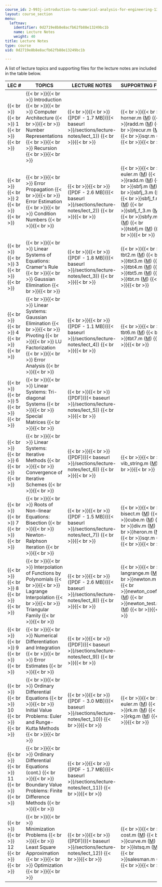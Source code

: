```yaml
---
course_id: 2-993j-introduction-to-numerical-analysis-for-engineering-13-002j-spring-2005
layout: course_section
menu:
  leftnav:
    identifier: 0d2719e8b8e8acfb62fb88e13249bc1b
    name: Lecture Notes
    weight: 40
title: Lecture Notes
type: course
uid: 0d2719e8b8e8acfb62fb88e13249bc1b

---
```


A list of lecture topics and supporting files for the lecture notes are included in the table below.

| LEC # | TOPICS | LECTURE NOTES | SUPPORTING FILES |
| --- | --- | --- | --- |
|  {{< br >}}{{< br >}} 1 {{< br >}}{{< br >}}  |  {{< br >}}{{< br >}} Introduction {{< br >}}{{< br >}} Computer Architecture {{< br >}}{{< br >}} Number Representations {{< br >}}{{< br >}} Recursion {{< br >}}{{< br >}}  |  {{< br >}}{{< br >}} ([PDF - 1.7 MB]({{< baseurl >}}/sections/lecture-notes/lect_1)) {{< br >}}{{< br >}}  |  {{< br >}}{{< br >}} horner.m ([M](/courses/mechanical-engineering/2-993j-introduction-to-numerical-analysis-for-engineering-13-002j-spring-2005/lecture-notes/horner.m))  {{< br >}}radd.m ([M](/courses/mechanical-engineering/2-993j-introduction-to-numerical-analysis-for-engineering-13-002j-spring-2005/lecture-notes/radd.m))  {{< br >}}recur.m ([M](/courses/mechanical-engineering/2-993j-introduction-to-numerical-analysis-for-engineering-13-002j-spring-2005/lecture-notes/recur.m))  {{< br >}}sqr.m ([M](/courses/mechanical-engineering/2-993j-introduction-to-numerical-analysis-for-engineering-13-002j-spring-2005/lecture-notes/sqr.m)) {{< br >}}{{< br >}}  |
|  {{< br >}}{{< br >}} 2 {{< br >}}{{< br >}}  |  {{< br >}}{{< br >}} Error Propagation {{< br >}}{{< br >}} Error Estimation {{< br >}}{{< br >}} Condition Numbers {{< br >}}{{< br >}}  |  {{< br >}}{{< br >}} ([PDF - 2.6 MB]({{< baseurl >}}/sections/lecture-notes/lect_2)) {{< br >}}{{< br >}}  |  {{< br >}}{{< br >}} euler.m ([M](/courses/mechanical-engineering/2-993j-introduction-to-numerical-analysis-for-engineering-13-002j-spring-2005/lecture-notes/euler.m))  {{< br >}}radd.m ([M](/courses/mechanical-engineering/2-993j-introduction-to-numerical-analysis-for-engineering-13-002j-spring-2005/lecture-notes/radd.m))  {{< br >}}sbfj.m ([M](/courses/mechanical-engineering/2-993j-introduction-to-numerical-analysis-for-engineering-13-002j-spring-2005/lecture-notes/sbfj.m))  {{< br >}}sbfj\_3.m ([M](/courses/mechanical-engineering/2-993j-introduction-to-numerical-analysis-for-engineering-13-002j-spring-2005/lecture-notes/sbfj_3.m))  {{< br >}}sbfj\_f.m ([M](/courses/mechanical-engineering/2-993j-introduction-to-numerical-analysis-for-engineering-13-002j-spring-2005/lecture-notes/sbfj_f.m))  {{< br >}}sbfj\_f\_3.m ([M](/courses/mechanical-engineering/2-993j-introduction-to-numerical-analysis-for-engineering-13-002j-spring-2005/lecture-notes/sbfj_f_3.m))  {{< br >}}sbfy.m ([M](/courses/mechanical-engineering/2-993j-introduction-to-numerical-analysis-for-engineering-13-002j-spring-2005/lecture-notes/sbfy.m))  {{< br >}}tsbfj.m ([M](/courses/mechanical-engineering/2-993j-introduction-to-numerical-analysis-for-engineering-13-002j-spring-2005/lecture-notes/tsbfj.m)) {{< br >}}{{< br >}}  |
|  {{< br >}}{{< br >}} 3 {{< br >}}{{< br >}}  |  {{< br >}}{{< br >}} Linear Systems of Equations: Cramer's Rule {{< br >}}{{< br >}} Gaussian Elimination {{< br >}}{{< br >}}  |  {{< br >}}{{< br >}} ([PDF - 1.8 MB]({{< baseurl >}}/sections/lecture-notes/lect_3)) {{< br >}}{{< br >}}  |  {{< br >}}{{< br >}} tbt2.m ([M](/courses/mechanical-engineering/2-993j-introduction-to-numerical-analysis-for-engineering-13-002j-spring-2005/lecture-notes/tbt2.m))  {{< br >}}tbt3.m ([M](/courses/mechanical-engineering/2-993j-introduction-to-numerical-analysis-for-engineering-13-002j-spring-2005/lecture-notes/tbt3.m))  {{< br >}}tbt4.m ([M](/courses/mechanical-engineering/2-993j-introduction-to-numerical-analysis-for-engineering-13-002j-spring-2005/lecture-notes/tbt4.m))  {{< br >}}tbt5.m ([M](/courses/mechanical-engineering/2-993j-introduction-to-numerical-analysis-for-engineering-13-002j-spring-2005/lecture-notes/tbt5.m))  {{< br >}}tbt.m ([M](/courses/mechanical-engineering/2-993j-introduction-to-numerical-analysis-for-engineering-13-002j-spring-2005/lecture-notes/tbt.m)) {{< br >}}{{< br >}}  |
|  {{< br >}}{{< br >}} 4 {{< br >}}{{< br >}}  |  {{< br >}}{{< br >}} Linear Systems: Gaussian Elimination {{< br >}}{{< br >}} Pivoting {{< br >}}{{< br >}} LU Factorization {{< br >}}{{< br >}} Error Analysis {{< br >}}{{< br >}}  |  {{< br >}}{{< br >}} ([PDF - 1.1 MB]({{< baseurl >}}/sections/lecture-notes/lect_4)) {{< br >}}{{< br >}}  |  {{< br >}}{{< br >}} tbt6.m ([M](/courses/mechanical-engineering/2-993j-introduction-to-numerical-analysis-for-engineering-13-002j-spring-2005/lecture-notes/tbt6.m))  {{< br >}}tbt7.m ([M](/courses/mechanical-engineering/2-993j-introduction-to-numerical-analysis-for-engineering-13-002j-spring-2005/lecture-notes/tbt7.m)) {{< br >}}{{< br >}}  |
|  {{< br >}}{{< br >}} 5 {{< br >}}{{< br >}}  |  {{< br >}}{{< br >}} Linear Systems: Tri-diagonal Systems {{< br >}}{{< br >}} Special Matrices {{< br >}}{{< br >}}  |  {{< br >}}{{< br >}} ([PDF]({{< baseurl >}}/sections/lecture-notes/lect_5)) {{< br >}}{{< br >}}  | &nbsp; |
|  {{< br >}}{{< br >}} 6 {{< br >}}{{< br >}}  |  {{< br >}}{{< br >}} Linear Systems: Iterative Methods {{< br >}}{{< br >}} Convergence of Iterative Schemes {{< br >}}{{< br >}}  |  {{< br >}}{{< br >}} ([PDF]({{< baseurl >}}/sections/lecture-notes/lect_6)) {{< br >}}{{< br >}}  |  {{< br >}}{{< br >}} vib\_string.m ([M](/courses/mechanical-engineering/2-993j-introduction-to-numerical-analysis-for-engineering-13-002j-spring-2005/lecture-notes/vib_string.m)) {{< br >}}{{< br >}}  |
|  {{< br >}}{{< br >}} 7 {{< br >}}{{< br >}}  |  {{< br >}}{{< br >}} Roots of Non-linear Equations: Bisection {{< br >}}{{< br >}} Newton-Ralphson Iteration {{< br >}}{{< br >}}  |  {{< br >}}{{< br >}} ([PDF - 1.5 MB]({{< baseurl >}}/sections/lecture-notes/lect_7)) {{< br >}}{{< br >}}  |  {{< br >}}{{< br >}} bisect.m ([M](/courses/mechanical-engineering/2-993j-introduction-to-numerical-analysis-for-engineering-13-002j-spring-2005/lecture-notes/bisect.m))  {{< br >}}cube.m ([M](/courses/mechanical-engineering/2-993j-introduction-to-numerical-analysis-for-engineering-13-002j-spring-2005/lecture-notes/cube.m))  {{< br >}}div.m ([M](/courses/mechanical-engineering/2-993j-introduction-to-numerical-analysis-for-engineering-13-002j-spring-2005/lecture-notes/div.m))  {{< br >}}heron.m ([M](/courses/mechanical-engineering/2-993j-introduction-to-numerical-analysis-for-engineering-13-002j-spring-2005/lecture-notes/heron.m))  {{< br >}}sqr.m ([M](/courses/mechanical-engineering/2-993j-introduction-to-numerical-analysis-for-engineering-13-002j-spring-2005/lecture-notes/sqr.m)) {{< br >}}{{< br >}}  |
|  {{< br >}}{{< br >}} 8 {{< br >}}{{< br >}}  |  {{< br >}}{{< br >}} Interpolation of Functions by Polynomials {{< br >}}{{< br >}} Lagrange Interpolation {{< br >}}{{< br >}} Triangular Family {{< br >}}{{< br >}}  |  {{< br >}}{{< br >}} ([PDF - 2.6 MB]({{< baseurl >}}/sections/lecture-notes/lect_8)) {{< br >}}{{< br >}}  |  {{< br >}}{{< br >}} langrange.m ([M](/courses/mechanical-engineering/2-993j-introduction-to-numerical-analysis-for-engineering-13-002j-spring-2005/lecture-notes/lagrange.m))  {{< br >}}newton.m ([M](/courses/mechanical-engineering/2-993j-introduction-to-numerical-analysis-for-engineering-13-002j-spring-2005/lecture-notes/newton.m))  {{< br >}}newton\_coef.m ([M](/courses/mechanical-engineering/2-993j-introduction-to-numerical-analysis-for-engineering-13-002j-spring-2005/lecture-notes/newton_coef.m))  {{< br >}}newton\_test.m ([M](/courses/mechanical-engineering/2-993j-introduction-to-numerical-analysis-for-engineering-13-002j-spring-2005/lecture-notes/newton_test.m)) {{< br >}}{{< br >}}  |
|  {{< br >}}{{< br >}} 9 {{< br >}}{{< br >}}  |  {{< br >}}{{< br >}} Numerical Differentiation and Integration {{< br >}}{{< br >}} Error Estimates {{< br >}}{{< br >}}  |  {{< br >}}{{< br >}} ([PDF]({{< baseurl >}}/sections/lecture-notes/lect_9)) {{< br >}}{{< br >}}  | &nbsp; |
|  {{< br >}}{{< br >}} 10 {{< br >}}{{< br >}}  |  {{< br >}}{{< br >}} Ordinary Differential Equations {{< br >}}{{< br >}} Initial Value Problems: Euler and Runge-Kutta Methods {{< br >}}{{< br >}}  |  {{< br >}}{{< br >}} ([PDF - 3.0 MB]({{< baseurl >}}/sections/lecture-notes/lect_10)) {{< br >}}{{< br >}}  |  {{< br >}}{{< br >}} euler.m ([M](/courses/mechanical-engineering/2-993j-introduction-to-numerical-analysis-for-engineering-13-002j-spring-2005/lecture-notes/euler.m))  {{< br >}}rk.m ([M](/courses/mechanical-engineering/2-993j-introduction-to-numerical-analysis-for-engineering-13-002j-spring-2005/lecture-notes/rk.m))  {{< br >}}rkg.m ([M](/courses/mechanical-engineering/2-993j-introduction-to-numerical-analysis-for-engineering-13-002j-spring-2005/lecture-notes/rkg.m)) {{< br >}}{{< br >}}  |
|  {{< br >}}{{< br >}} 11 {{< br >}}{{< br >}}  |  {{< br >}}{{< br >}} Ordinary Differential Equations (cont.) {{< br >}}{{< br >}} Boundary Value Problems: Finite Difference Methods {{< br >}}{{< br >}}  |  {{< br >}}{{< br >}} ([PDF - 1.7 MB]({{< baseurl >}}/sections/lecture-notes/lect_11)) {{< br >}}{{< br >}}  | &nbsp; |
|  {{< br >}}{{< br >}} 12 {{< br >}}{{< br >}}  |  {{< br >}}{{< br >}} Minimization Problems {{< br >}}{{< br >}} Least Square Approximation {{< br >}}{{< br >}} Optimization {{< br >}}{{< br >}}  |  {{< br >}}{{< br >}} ([PDF]({{< baseurl >}}/sections/lecture-notes/lect_12)) {{< br >}}{{< br >}}  |  {{< br >}}{{< br >}} cost.m ([M](/courses/mechanical-engineering/2-993j-introduction-to-numerical-analysis-for-engineering-13-002j-spring-2005/lecture-notes/cost.m))  {{< br >}}curve.m ([M](/courses/mechanical-engineering/2-993j-introduction-to-numerical-analysis-for-engineering-13-002j-spring-2005/lecture-notes/curve.m))  {{< br >}}lstsq.m ([M](/courses/mechanical-engineering/2-993j-introduction-to-numerical-analysis-for-engineering-13-002j-spring-2005/lecture-notes/lstsq.m))  {{< br >}}salesman.m ([M](/courses/mechanical-engineering/2-993j-introduction-to-numerical-analysis-for-engineering-13-002j-spring-2005/lecture-notes/salesman.m)) {{< br >}}{{< br >}}